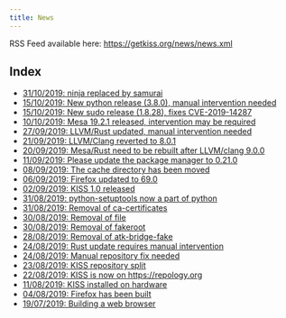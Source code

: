 ```yaml
---
title: News
---
```


RSS Feed available here: <https://getkiss.org/news/news.xml>

## Index

<ul>
<li><a href='/news/20191031a.html'>31/10/2019: ninja replaced by samurai</a></li>
<li><a href='/news/20191015b.html'>15/10/2019: New python release (3.8.0), manual intervention needed</a></li>
<li><a href='/news/20191015a.html'>15/10/2019: New sudo release (1.8.28), fixes CVE-2019-14287</a></li>
<li><a href='/news/20191010a.html'>10/10/2019: Mesa 19.2.1 released, intervention may be required</a></li>
<li><a href='/news/20190927a.html'>27/09/2019: LLVM/Rust updated, manual intervention needed</a></li>
<li><a href='/news/20190921a.html'>21/09/2019: LLVM/Clang reverted to 8.0.1</a></li>
<li><a href='/news/20190920a.html'>20/09/2019: Mesa/Rust need to be rebuilt after LLVM/clang 9.0.0</a></li>
<li><a href='/news/20190911a.html'>11/09/2019: Please update the package manager to 0.21.0</a></li>
<li><a href='/news/20190908a.html'>08/09/2019: The cache directory has been moved</a></li>
<li><a href='/news/20190906a.html'>06/09/2019: Firefox updated to 69.0</a></li>
<li><a href='/news/20190902a.html'>02/09/2019: KISS 1.0 released</a></li>
<li><a href='/news/20190831b.html'>31/08/2019: python-setuptools now a part of python</a></li>
<li><a href='/news/20190831a.html'>31/08/2019: Removal of ca-certificates</a></li>
<li><a href='/news/20190830b.html'>30/08/2019: Removal of file</a></li>
<li><a href='/news/20190830a.html'>30/08/2019: Removal of fakeroot</a></li>
<li><a href='/news/20190828a.html'>28/08/2019: Removal of atk-bridge-fake</a></li>
<li><a href='/news/20190824b.html'>24/08/2019: Rust update requires manual intervention</a></li>
<li><a href='/news/20190824a.html'>24/08/2019: Manual repository fix needed</a></li>
<li><a href='/news/20190823a.html'>23/08/2019: KISS repository split</a></li>
<li><a href='/news/20190822a.html'>22/08/2019: KISS is now on https://repology.org</a></li>
<li><a href='/news/20190811a.html'>11/08/2019: KISS installed on hardware</a></li>
<li><a href='/news/20190804a.html'>04/08/2019: Firefox has been built</a></li>
<li><a href='/news/20190719a.html'>19/07/2019: Building a web browser</a></li>
</ul>
